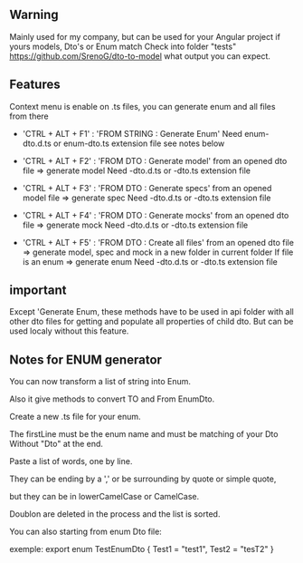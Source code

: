 ## Warning

Mainly used for my company, but can be used for your Angular project if yours models, Dto's or Enum match
Check into folder "tests" https://github.com/SrenoG/dto-to-model what output you can expect.

## Features

Context menu is enable on .ts files, you can generate enum and all files from there

- 'CTRL + ALT + F1' : 'FROM STRING : Generate Enum'
    Need enum-dto.d.ts or enum-dto.ts extension file
    see notes below
    
- 'CTRL + ALT + F2' : 'FROM DTO : Generate model'
    from an opened dto file => generate model
    Need -dto.d.ts or -dto.ts extension file

- 'CTRL + ALT + F3' : 'FROM DTO : Generate specs'
    from an opened model file => generate spec
    Need -dto.d.ts or -dto.ts extension file

- 'CTRL + ALT + F4' : 'FROM DTO : Generate mocks'
    from an opened dto file => generate mock
    Need -dto.d.ts or -dto.ts extension file

- 'CTRL + ALT + F5' : 'FROM DTO : Create all files'
    from an opened dto file => generate model, spec and mock in a new folder in current folder
    If file is an enum => generate enum
    Need -dto.d.ts or -dto.ts extension file


## important
Except 'Generate Enum, these methods have to be used in api folder with all other dto files for getting and populate all properties of child dto.
But can be used localy without this feature.


## Notes for ENUM generator

You can now transform a list of string into Enum.

Also it give methods to convert TO and From EnumDto.

Create a new .ts file for your enum.

The firstLine must be the enum name and must be matching of your Dto Without "Dto" at the end.

Paste a list of words, one by line.

They can be ending by a ',' or be surrounding by quote or simple quote,

but they can be in lowerCamelCase or CamelCase.

Doublon are deleted in the process and the list is sorted.

You can also starting from enum Dto file:

exemple:
export enum TestEnumDto {
 Test1 = "test1",
 Test2 = "tesT2"
}
